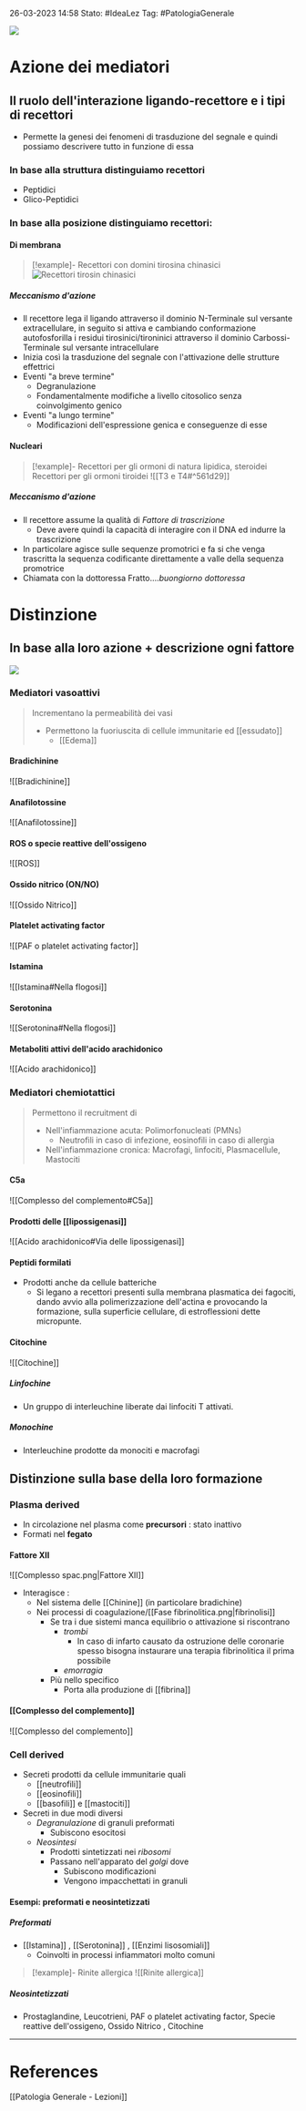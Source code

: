 26-03-2023 14:58
Stato: #IdeaLez
Tag: #PatologiaGenerale 


![](https://i.imgur.com/PA2YN8N.png)

# Azione dei mediatori
## Il ruolo dell'interazione ligando-recettore e i tipi di recettori
- Permette la genesi dei fenomeni di trasduzione del segnale e quindi possiamo descrivere tutto in funzione di essa
### In base alla struttura distinguiamo recettori
- Peptidici
- Glico-Peptidici
### In base alla posizione distinguiamo recettori:
#### Di membrana
>[!example]-
> Recettori con domini tirosina chinasici
> 	![Recettori tirosin chinasici](https://i.imgur.com/0vsbkU8.png)

##### Meccanismo d'azione
- Il recettore lega il ligando attraverso il dominio N-Terminale sul versante extracellulare, in seguito si attiva e cambiando conformazione autofosforilla i residui tirosinici/tironinici attraverso il dominio Carbossi-Terminale sul versante intracellulare
- Inizia così la trasduzione del segnale con l'attivazione delle strutture effettrici 
- Eventi "a breve termine"
    - Degranulazione
    - Fondamentalmente modifiche a livello citosolico senza coinvolgimento genico
- Eventi "a lungo termine"
    - Modificazioni dell'espressione genica e conseguenze di esse
#### Nucleari
>[!example]-
> Recettori per gli ormoni di natura lipidica, steroidei
> Recettori per gli ormoni tiroidei ![[T3 e T4#^561d29]]

##### Meccanismo d'azione
- Il recettore assume la qualità di *Fattore di trascrizione*
    - Deve avere quindi la capacità di interagire con il DNA ed indurre la trascrizione
- In particolare agisce sulle sequenze promotrici e fa si che venga trascritta la sequenza codificante direttamente a valle della sequenza promotrice
- Chiamata con la dottoressa Fratto....*buongiorno dottoressa*

# Distinzione
## In base alla loro azione + descrizione ogni fattore
![](https://i.imgur.com/6EdTxbV.png)

### Mediatori vasoattivi
> Incrementano la permeabilità dei vasi
> - Permettono la fuoriuscita di cellule immunitarie ed [[essudato]]
> 	- [[Edema]]

#### Bradichinine
![[Bradichinine]]

#### Anafilotossine
![[Anafilotossine]]

#### ROS o specie reattive dell'ossigeno
![[ROS]]

#### Ossido nitrico (ON/NO)
![[Ossido Nitrico]]
#### Platelet activating factor
![[PAF o platelet activating factor]]
#### Istamina
 ![[Istamina#Nella flogosi]]
#### Serotonina
![[Serotonina#Nella flogosi]]

#### Metaboliti attivi dell'acido arachidonico
![[Acido arachidonico]]


### Mediatori chemiotattici

> Permettono il recruitment di
> - Nell'infiammazione acuta: Polimorfonucleati (PMNs) 
>     - Neutrofili in caso di infezione, eosinofili in caso di allergia
> - Nell'infiammazione cronica: Macrofagi, linfociti, Plasmacellule, Mastociti

#### C5a 
![[Complesso del complemento#C5a]]
#### Prodotti delle [[lipossigenasi]]
![[Acido arachidonico#Via delle lipossigenasi]]
#### Peptidi formilati
- Prodotti anche da cellule batteriche
	- Si legano a recettori presenti sulla membrana plasmatica dei fagociti, dando avvio alla polimerizzazione dell'actina e provocando la formazione, sulla superficie cellulare, di estroflessioni dette micropunte.
#### Citochine
![[Citochine]]

##### Linfochine
- Un gruppo di interleuchine liberate dai linfociti T attivati.
##### Monochine
- Interleuchine prodotte da monociti e macrofagi

## Distinzione sulla base della loro formazione
### Plasma derived
- In circolazione nel plasma come **precursori** : stato inattivo
- Formati nel **fegato**

#### Fattore XII
![[Complesso spac.png|Fattore XII]] 
- Interagisce :
    - Nel sistema delle [[Chinine]] (in particolare bradichine)
    - Nei processi di coagulazione/[[Fase fibrinolitica.png|fibrinolisi]]
        - Se tra i due sistemi manca equilibrio o attivazione si riscontrano 
            - *trombi*
                - In caso di infarto causato da ostruzione delle coronarie spesso bisogna instaurare una terapia fibrinolitica il prima possibile
            - *emorragia*
        - Più nello specifico
            - Porta alla produzione di [[fibrina]]

#### [[Complesso del complemento]]
![[Complesso del complemento]]


### Cell derived
- Secreti prodotti da cellule immunitarie quali
    - [[neutrofili]]
    - [[eosinofili]]
    - [[basofili]] e [[mastociti]]
- Secreti in due modi diversi
    - *Degranulazione* di granuli preformati
        - Subiscono esocitosi
    - *Neosintesi*
        - Prodotti sintetizzati nei *ribosomi*
        - Passano nell'apparato del *golgi* dove 
            - Subiscono modificazioni 
            - Vengono impacchettati in granuli

#### Esempi: preformati e neosintetizzati
##### Preformati
- [[Istamina]] , [[Serotonina]] , [[Enzimi lisosomiali]]
    - Coinvolti in processi infiammatori molto comuni
>[!example]- Rinite allergica
>![[Rinite allergica]]

##### Neosintetizzati
- Prostaglandine, Leucotrieni, PAF o platelet activating factor, Specie reattive dell'ossigeno, Ossido Nitrico , Citochine

---
# References 

[[Patologia Generale - Lezioni]]